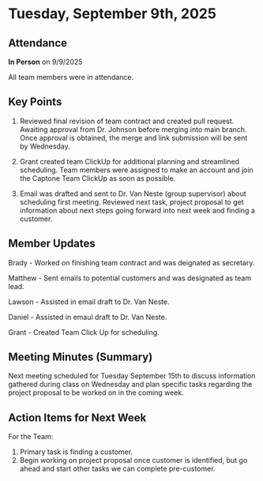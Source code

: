 
# Tuesday, September 9th, 2025

## Attendance

**In Person** on 9/9/2025

All team members were in attendance.

## Key Points

1. Reviewed final revision of team contract and created pull request. Awaiting approval from Dr. Johnson before merging into main branch. Once approval is obtained, the merge and link submission will be sent by Wednesday.
     
2. Grant created team ClickUp for additional planning and streamlined scheduling. Team members were assigned to make an account and join the Captone Team ClickUp as soon as possible.

3. Email was drafted and sent to Dr. Van Neste (group supervisor) about scheduling first meeting. Reviewed next task, project proposal to get information about next steps going forward into next week and finding a customer.


## Member Updates

Brady - Worked on finishing team contract and was deignated as secretary.

Matthew - Sent emails to potential customers and was designated as team lead.

Lawson - Assisted in email draft to Dr. Van Neste.

Daniel - Assisted in emaul draft to Dr. Van Neste.

Grant - Created Team Click Up for scheduling.

## Meeting Minutes (Summary)

Next meeting scheduled for Tuesday September 15th to discuss information gathered during class on Wednesday and plan specific tasks regarding the project proposal to be worked on in the coming week.

## Action Items for Next Week

For the Team: 
1. Primary task is finding a customer.
2. Begin working on project proposal once customer is identified, but go ahead and start other tasks we can complete pre-customer.
